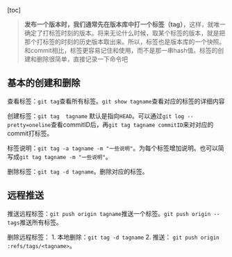 [toc]

> **发布一个版本时，我们通常先在版本库中打一个标签（tag）**，这样，就唯一确定了打标签时刻的版本。将来无论什么时候，取某个标签的版本，就是把那个打标签的时刻的历史版本取出来。所以，标签也是版本库的一个快照。<br>
和commit相比，标签更容易记住和使用，而不是那一串hash值。标签的创建和删除很简单，直接记录一下命令吧

## 基本的创建和删除

查看标签：`git tag`查看所有标签。`git show tagname`查看对应的标签的详细内容

创建标签：`git tag  tagname` 默认是指向`HEAD`。可以通过`git log --pretty=oneline`查看commitID后，再`git tag tagname commitID`来对对应的commit打标签。

标签说明：`git tag -a tagname -m "一些说明"`。为每个标签增加说明。也可以简写成`git tag tagname -m "一些说明"`。


删除标签：`git tag -d tagname`。删除对应的标签。

## 远程推送

推送远程标签：`git push origin tagname`推送一个标签。`git push origin --tags`推送所有标签。

删除远程标签：
    1. 本地删除：`git tag -d tagname`
    2. 推送： `git push origin :refs/tags/<tagname>`。
